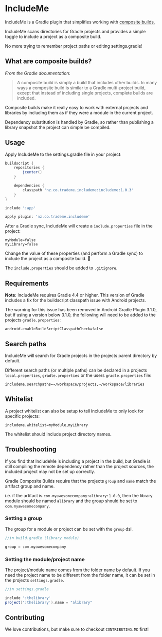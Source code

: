 # IncludeMe

IncludeMe is a Gradle plugin that simplifies working with [composite builds.](https://docs.gradle.org/current/userguide/composite_builds.html)

IncludeMe scans directories for Gradle projects and provides a simple toggle to include a project as a composite build. 

No more trying to remember project paths or editing settings.gradle! 

What are composite builds?
-----
*From the Gradle documentation:*

> A composite build is simply a build that includes other builds. In many ways a composite build is similar to a Gradle multi-project build, except that instead of including single projects, complete builds are included.

Composite builds make it really easy to work with external projects and libraries by including them as if they were a module in the current project. 

Dependency substitution is handled by Gradle, so rather than publishing a library snapshot the project can simple be compiled.

Usage
-----

Apply IncludeMe to the settings.gradle file in your project:

```groovy
buildscript {
    repositories {
        jcenter()
    }

    dependencies {
        classpath 'nz.co.trademe.includeme:includeme:1.0.3'
    }
}

include ':app'

apply plugin: 'nz.co.trademe.includeme'

```

After a Gradle sync, IncludeMe will create a `include.properties` file in the project:

```
myModule=false
myLibrary=false
```

Change the value of these properties (and perform a Gradle sync) to include the project as a composite build. 🎉

The `include.properties` should be added to `.gitignore`.

Requirements
-----

**Note:** IncludeMe requires Gradle 4.4 or higher. This version of Gradle includes a fix for the buildscript classpath issue with Android projects.

The warning for this issue has been removed in Android Gradle Plugin 3.1.0, but if using a version below 3.1.0, the following will need to be added to the projects `gradle.properties`:

```
android.enableBuildScriptClasspathCheck=false
```

Search paths
-----

IncludeMe will search for Gradle projects in the projects parent directory by default.

Different search paths (or multiple paths) can be declared in a projects `local.properties`, `gradle.properties` or the users `gradle.properties` file:

```
includeme.searchpaths=~/workspace/projects,~/workspace/libraries
```

Whitelist
-----

A project whitelist can also be setup to tell IncludeMe to only look for specific projects:

```
includeme.whitelist=myModule,myLibrary
```

The whitelist should include project directory names.


Troubleshooting
-----

If you find that IncludeMe is including a project in the build, but Gradle is still compiling the remote dependency rather than the project sources, the included project may not be set up correctly.

Gradle Composite Builds require that the projects `group` and `name` match the artifact group and name.

i.e. if the artifact is `com.myawesomecompany:alibrary:1.0.0`, then the library module should be named `alibrary` and the group should be set to `com.myawesomecompany`.

### Setting a group
The group for a module or project can be set with the `group` dsl. 

```groovy
//in build.gradle (library module)

group = com.myawesomecompany

```

### Setting the module/project name

The project/module name comes from the folder name by default. If you need the project name to be different from the folder name, it can be set in the projects `settings.gradle`.

```groovy
//in settings.gradle

include ':thelibrary'
project(':thelibrary').name = "alibrary"
```


## Contributing

We love contributions, but make sure to checkout `CONTRIBUTING.MD` first!

